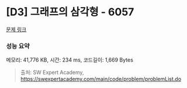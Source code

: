 # [D3] 그래프의 삼각형 - 6057 

[문제 링크](https://swexpertacademy.com/main/code/problem/problemDetail.do?contestProbId=AWbHcWd6AFcDFAV0) 

### 성능 요약

메모리: 41,776 KB, 시간: 234 ms, 코드길이: 1,669 Bytes



> 출처: SW Expert Academy, https://swexpertacademy.com/main/code/problem/problemList.do